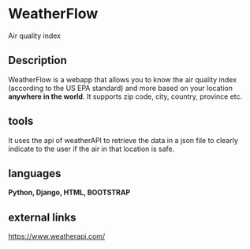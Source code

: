 # WeatherFlow
Air quality index

## Description
WeatherFlow is a webapp that allows you to know the air quality index (according to the US EPA standard) 
and more based on your location **anywhere in the world**. It supports zip code, city, country, province etc.


## tools
It uses the api of weatherAPI to retrieve the data in a json file to clearly indicate to the user if the air in that location is safe.


## languages
**Python, Django, HTML, BOOTSTRAP**


## external links
https://www.weatherapi.com/
